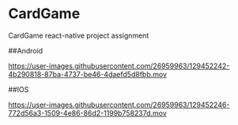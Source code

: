 # CardGame
CardGame react-native project assignment 


##Android

https://user-images.githubusercontent.com/26959963/129452242-4b290818-87ba-4737-be46-4daefd5d8fbb.mov

##IOS


https://user-images.githubusercontent.com/26959963/129452246-772d56a3-1509-4e86-86d2-1199b758237d.mov


